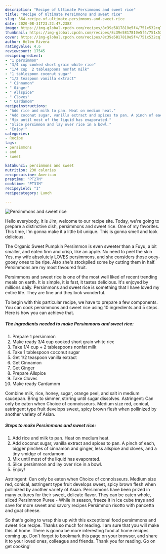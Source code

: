```yaml
---
description: "Recipe of Ultimate Persimmons and sweet rice"
title: "Recipe of Ultimate Persimmons and sweet rice"
slug: 364-recipe-of-ultimate-persimmons-and-sweet-rice
date: 2020-08-31T23:22:47.238Z
image: https://img-global.cpcdn.com/recipes/8c39e5817810e5f4/751x532cq70/persimmons-and-sweet-rice-recipe-main-photo.jpg
thumbnail: https://img-global.cpcdn.com/recipes/8c39e5817810e5f4/751x532cq70/persimmons-and-sweet-rice-recipe-main-photo.jpg
cover: https://img-global.cpcdn.com/recipes/8c39e5817810e5f4/751x532cq70/persimmons-and-sweet-rice-recipe-main-photo.jpg
author: Helen Rivera
ratingvalue: 4.6
reviewcount: 17545
recipeingredient:
- "1 persimmon"
- "3/4 cup cooked short grain white rice"
- "1/4 cup  2 tablespoons nonfat milk"
- "1 tablespoon coconut sugar"
- "1/2 teaspoon vanilla extract"
- " Cinnamon"
- " Ginger"
- " Allspice"
- " Cloves"
- " Cardamom"
recipeinstructions:
- "Add rice and milk to pan. Heat on medium heat."
- "Add coconut sugar, vanilla extract and spices to pan. A pinch of each, bigger pinches of cinnamon and ginger, less allspice and cloves, and a tiny smidge of cardamom."
- "Mix until most of the liquid has evaporated."
- "Slice persimmon and lay over rice in a bowl."
- "Enjoy!"
categories:
- Recipe
tags:
- persimmons
- and
- sweet

katakunci: persimmons and sweet 
nutrition: 230 calories
recipecuisine: American
preptime: "PT27M"
cooktime: "PT31M"
recipeyield: "1"
recipecategory: Lunch

---
```



![Persimmons and sweet rice](https://img-global.cpcdn.com/recipes/8c39e5817810e5f4/751x532cq70/persimmons-and-sweet-rice-recipe-main-photo.jpg)

Hello everybody, it is Jim, welcome to our recipe site. Today, we're going to prepare a distinctive dish, persimmons and sweet rice. One of my favorites. This time, I'm gonna make it a little bit unique. This is gonna smell and look delicious.

The Organic Sweet Pumpkin Persimmon is even sweeter than a Fuyu, a bit smaller, and eaten firm and crisp, like an apple. No need to peel the skin Yes, my wife absolutely LOVES persimmons, and she considers those ooey-gooey ones to be ripe. Also she&#39;s stockpiled some by cutting them in half. Persimmons are my most favoured fruit.

Persimmons and sweet rice is one of the most well liked of recent trending meals on earth. It is simple, it is fast, it tastes delicious. It's enjoyed by millions daily. Persimmons and sweet rice is something that I have loved my entire life. They are fine and they look wonderful.


To begin with this particular recipe, we have to prepare a few components. You can cook persimmons and sweet rice using 10 ingredients and 5 steps. Here is how you can achieve that.

<!--inarticleads1-->

##### The ingredients needed to make Persimmons and sweet rice:

1. Prepare 1 persimmon
1. Make ready 3/4 cup cooked short grain white rice
1. Take 1/4 cup + 2 tablespoons nonfat milk
1. Take 1 tablespoon coconut sugar
1. Get 1/2 teaspoon vanilla extract
1. Get  Cinnamon
1. Get  Ginger
1. Prepare  Allspice
1. Take  Cloves
1. Make ready  Cardamom


Combine milk, rice, honey, sugar, orange peel, and salt in medium saucepan. Bring to simmer, stirring until sugar dissolves. Astringent: Can only be eaten when Choice of connoisseurs. Medium size red, conical, astringent type fruit develops sweet, spicy brown flesh when pollinized by another variety of Asian. 

<!--inarticleads2-->

##### Steps to make Persimmons and sweet rice:

1. Add rice and milk to pan. Heat on medium heat.
1. Add coconut sugar, vanilla extract and spices to pan. A pinch of each, bigger pinches of cinnamon and ginger, less allspice and cloves, and a tiny smidge of cardamom.
1. Mix until most of the liquid has evaporated.
1. Slice persimmon and lay over rice in a bowl.
1. Enjoy!


Astringent: Can only be eaten when Choice of connoisseurs. Medium size red, conical, astringent type fruit develops sweet, spicy brown flesh when pollinized by another variety of Asian. Persimmons have been prized in many cultures for their sweet, delicate flavor. They can be eaten whole, sliced Persimmon Puree - While in season, freeze it in ice cube trays and save for more sweet and savory recipes Persimmon risotto with pancetta and goat cheese. 

So that's going to wrap this up with this exceptional food persimmons and sweet rice recipe. Thanks so much for reading. I am sure that you will make this at home. There is gonna be more interesting food at home recipes coming up. Don't forget to bookmark this page on your browser, and share it to your loved ones, colleague and friends. Thank you for reading. Go on get cooking!
